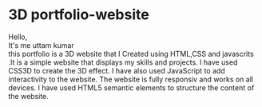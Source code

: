# 3D portfolio-website 
Hello,
<br>
It's me uttam kumar
<br>
this portfolio is a 3D website that I Created using HTML,CSS and javascrits .It is a simple website that displays my skills and projects. I have used CSS3D to create the 3D effect. I have also used JavaScript to add interactivity to the website. The website is fully responsiv and works on all devices. I have used HTML5 semantic elements to structure the content of the website.